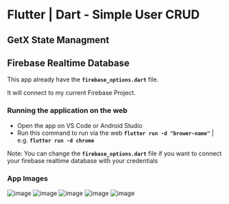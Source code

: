# Flutter | Dart - Simple User CRUD
## GetX State Managment
## Firebase Realtime Database

This app already have the **```firebase_options.dart```** file.


It will connect to my current Firebase Project.

### Running the application on the web
- Open the app on VS Code or Android Studio
- Run this command to run via the web **```flutter run -d "brower-name"```** | e.g. **```flutter run -d chrome```**


Note: You can change the **```firebase_options.dart```** file if you want to connect your firebase realtime database with your credentials

### App Images
![image](https://user-images.githubusercontent.com/47482620/222722153-d22f9cf0-b86c-424c-87d3-3d89f26391f4.png)
![image](https://user-images.githubusercontent.com/47482620/222722319-74dbefb7-3bf1-43b3-84f7-335a3f0883c7.png)
![image](https://user-images.githubusercontent.com/47482620/222722508-043ef776-7c2a-495c-963e-ba7bd77d2e93.png)
![image](https://user-images.githubusercontent.com/47482620/222722567-e4ba2517-2281-4b51-8d00-be3415d87852.png)
![image](https://user-images.githubusercontent.com/47482620/222722608-dc88f3e4-5843-4b5b-a431-c9d4d9f1d8af.png)
